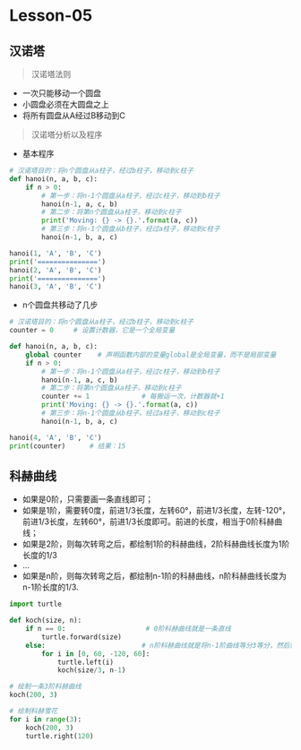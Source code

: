 # **Lesson-05**

## 汉诺塔

> 汉诺塔法则

- 一次只能移动一个圆盘
- 小圆盘必须在大圆盘之上
- 将所有圆盘从A经过B移动到C

> 汉诺塔分析以及程序

- 基本程序

```python
# 汉诺塔目的：将n个圆盘从a柱子，经过b柱子，移动到c柱子
def hanoi(n, a, b, c):
    if n > 0:
        # 第一步：将n-1个圆盘从a柱子，经过c柱子，移动到b柱子
        hanoi(n-1, a, c, b)
        # 第二步：将第n个圆盘从a柱子，移动到c柱子
        print('Moving: {} -> {}.'.format(a, c))
        # 第三步：将n-1个圆盘从b柱子，经过a柱子，移动到c柱子
        hanoi(n-1, b, a, c)

hanoi(1, 'A', 'B', 'C')
print('===============')
hanoi(2, 'A', 'B', 'C')
print('===============')
hanoi(3, 'A', 'B', 'C')
```

- n个圆盘共移动了几步

```python
# 汉诺塔目的：将n个圆盘从a柱子，经过b柱子，移动到c柱子
counter = 0     # 设置计数器，它是一个全局变量

def hanoi(n, a, b, c):
    global counter    # 声明函数内部的变量global是全局变量，而不是局部变量
    if n > 0:
        # 第一步：将n-1个圆盘从a柱子，经过c柱子，移动到b柱子
        hanoi(n-1, a, c, b)
        # 第二步：将第n个圆盘从a柱子，移动到c柱子
        counter += 1             # 每搬运一次，计数器就+1
        print('Moving: {} -> {}.'.format(a, c))
        # 第三步：将n-1个圆盘从b柱子，经过a柱子，移动到c柱子
        hanoi(n-1, b, a, c)

hanoi(4, 'A', 'B', 'C')
print(counter)      # 结果：15
```

## 科赫曲线
- 如果是0阶，只需要画一条直线即可；
- 如果是1阶，需要转0度，前进1/3长度，左转60°，前进1/3长度，左转-120°，前进1/3长度，左转60°，前进1/3长度即可。前进的长度，相当于0阶科赫曲线；
- 如果是2阶，则每次转弯之后，都绘制1阶的科赫曲线，2阶科赫曲线长度为1阶长度的1/3
- ...
- 如果是n阶，则每次转弯之后，都绘制n-1阶的科赫曲线，n阶科赫曲线长度为n-1阶长度的1/3.

```python
import turtle

def koch(size, n):
    if n == 0:                    # 0阶科赫曲线就是一条直线
        turtle.forward(size)
    else:                        # n阶科赫曲线就是将n-1阶曲线等分3等分，然后转向、绘制n-1阶科赫曲线
        for i in [0, 60, -120, 60]:
            turtle.left(i)
            koch(size/3, n-1)       

# 绘制一条3阶科赫曲线
koch(200, 3)

# 绘制科赫雪花
for i in range(3):
    koch(200, 3)
    turtle.right(120)
```